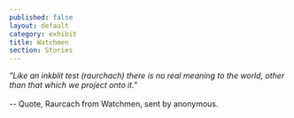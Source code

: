 ```yaml
---
published: false
layout: default
category: exhibit
title: Watchmen
section: Stories
---
```


_"Like an inkblit test (raurchach) there is no real meaning to the world, other than that which we project onto it."_
<br><br>
-- Quote, Raurcach from Watchmen, sent by anonymous.